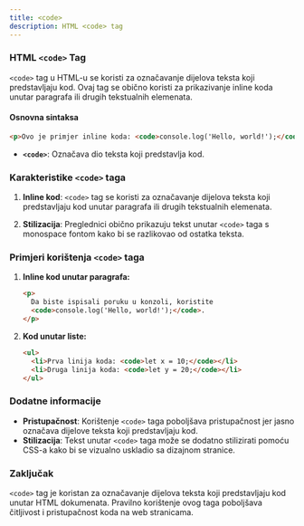 ```yaml
---
title: <code>
description: HTML <code> tag
---
```


### HTML `<code>` Tag

`<code>` tag u HTML-u se koristi za označavanje dijelova teksta koji predstavljaju kod. Ovaj tag se obično koristi za prikazivanje inline koda unutar paragrafa ili drugih tekstualnih elemenata.

#### Osnovna sintaksa

```html
<p>Ovo je primjer inline koda: <code>console.log('Hello, world!');</code></p>
```

- **`<code>`**: Označava dio teksta koji predstavlja kod.

### Karakteristike `<code>` taga

1. **Inline kod**:
   `<code>` tag se koristi za označavanje dijelova teksta koji predstavljaju kod unutar paragrafa ili drugih tekstualnih elemenata.

2. **Stilizacija**:
   Preglednici obično prikazuju tekst unutar `<code>` taga s monospace fontom kako bi se razlikovao od ostatka teksta.

### Primjeri korištenja `<code>` taga

1. **Inline kod unutar paragrafa:**

   ```html
   <p>
     Da biste ispisali poruku u konzoli, koristite
     <code>console.log('Hello, world!');</code>.
   </p>
   ```

2. **Kod unutar liste:**
   ```html
   <ul>
     <li>Prva linija koda: <code>let x = 10;</code></li>
     <li>Druga linija koda: <code>let y = 20;</code></li>
   </ul>
   ```

### Dodatne informacije

- **Pristupačnost**: Korištenje `<code>` taga poboljšava pristupačnost jer jasno označava dijelove teksta koji predstavljaju kod.
- **Stilizacija**: Tekst unutar `<code>` taga može se dodatno stilizirati pomoću CSS-a kako bi se vizualno uskladio sa dizajnom stranice.

### Zaključak

`<code>` tag je koristan za označavanje dijelova teksta koji predstavljaju kod unutar HTML dokumenata. Pravilno korištenje ovog taga poboljšava čitljivost i pristupačnost koda na web stranicama.
